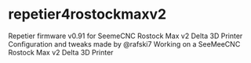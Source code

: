 # repetier4rostockmaxv2
Repetier firmware v0.91 for SeemeCNC Rostock Max v2 Delta 3D Printer
Configuration and tweaks made by @rafski7
Working on a SeeMeeCNC Rostock Max v2 Delta 3D Printer
